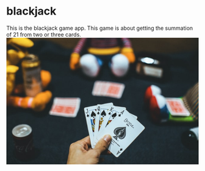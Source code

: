 # blackjack
This is the blackjack game app. This game is about getting the summation of 21 from two or three cards.
![blackjack](https://github.com/NkemDev/blackjack/blob/master/blackjack.jpg)
